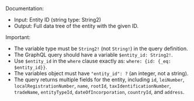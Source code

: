 Documentation:
- Input: Entity ID (string type: String2)
- Output: Full data tree of the entity with the given ID.

Important:
- The variable type must be `String2!` (not `String!`) in the query definition.
- The GraphQL query should have a variable `$entity_id: String2!`.
- Use `$entity_id` in the `where` clause exactly as: `where: {id: {_eq: $entity_id}}`.
- The variables object must have `"entity_id": ?` (an integer, not a string).
- The query returns multiple fields for the entity, including `id`, `leiNumber`, `localRegistrationNumber`, `name`, `rootId`, `taxIdentificationNumber`, `tradeName`, `entityTypeId`, `dateOfIncorporation`, `countryId`, and `address`.
